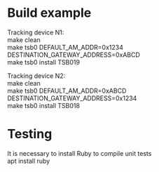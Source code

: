 
# Build example
Tracking device N1:  
make clean  
make tsb0 DEFAULT_AM_ADDR=0x1234 DESTINATION_GATEWAY_ADDRESS=0xABCD  
make tsb0 install TSB019  

Tracking device N2:  
make clean  
make tsb0 DEFAULT_AM_ADDR=0xABCD DESTINATION_GATEWAY_ADDRESS=0x1234  
make tsb0 install TSB018  

# Testing
It is necessary to install Ruby to compile unit tests  
apt install ruby  
